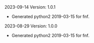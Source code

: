 2023-09-14 Version: 1.0.1
- Generated python2 2019-03-15 for fnf.

2023-08-29 Version: 1.0.0
- Generated python2 2019-03-15 for fnf.

